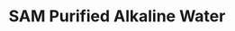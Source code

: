 ---
title: "SAM Purified Alkaline Water"
url: /currimao/sam-purified-alkaline-water/
shop: water
---